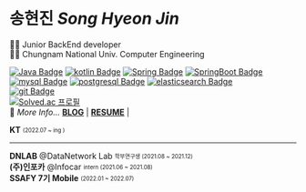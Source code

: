 # 송현진 *Song Hyeon Jin*
👩‍💻 Junior BackEnd developer </br>
👩‍🎓 Chungnam National Univ. Computer Engineering
  
[![Java Badge](https://img.shields.io/badge/Java-007396?style=flat-square&logo=Java&logoColor=white)](https://Java.info/)
[![kotlin Badge](https://img.shields.io/badge/kotlin-7F52FF?style=flat-square&logo=kotlin&logoColor=white)](https://www.kotlin.org/)
[![Spring Badge](https://img.shields.io/badge/spring-6DB33F?style=flat-square&logo=Spring&logoColor=white)](https://www.Spring.org/)
[![SpringBoot Badge](https://img.shields.io/badge/springboot-6DB33F?style=flat-square&logo=Springboot&logoColor=white)](https://www.SpringBoot.org/)
[![mysql Badge](https://img.shields.io/badge/mysql-4479A1?style=flat-square&logo=mysql&logoColor=white)](https://mysql.org/)
[![postgresql Badge](https://img.shields.io/badge/postgresql-4169E1?style=flat-square&logo=postgresql&logoColor=white)](https://postgresql.org/)
[![elasticsearch Badge](https://img.shields.io/badge/elasticsearch-005571?style=flat-square&logo=elasticsearch&logoColor=white)](https://elasticsearch.org/)
</br>
[![git Badge](https://img.shields.io/badge/git-F05032?style=flat-square&logo=git&logoColor=white)](https://git.com/)
</br>
[![Solved.ac
프로필](http://mazassumnida.wtf/api/mini/generate_badge?boj=hyeonjin)](https://github.com/mazassumnida/mazassumnida)
</br>
🎈 *More Info...* **[BLOG](https://songsong-it.tistory.com/)** | **[RESUME]()** |

**KT**  <sub><sup>  (2022.07 ~ ing )</sup></sub>  

---
**DNLAB** @DataNetwork Lab <sub><sup>학부연구생 (2021.08 ~ 2021.12)</sup></sub>  
**(주)인포카** @Infocar <sub><sup> intern (2021.06 ~ 2021.08)</sup></sub>  
**SSAFY 7기 Mobile**  <sub><sup>  (2022.01 ~ 2022.07)</sup></sub>  
